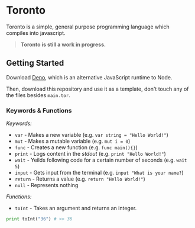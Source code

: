 # Toronto
Toronto is a simple, general purpose programming language which compiles into javascript.
> **Toronto is still a work in progress.**

## Getting Started
Download [Deno](https://deno.land/), which is an alternative JavaScript runtime to Node.

Then, download this repository and use it as a template, don't touch any of the files besides `main.tor`.

### Keywords & Functions
*Keywords:*
+ `var` - Makes a new variable (e.g. `var string = "Hello World!"`)
+ `mut` - Makes a mutable variable (e.g. `mut i = 0`)
+ `func` - Creates a new function (e.g. `func main(){}`)
+ `print` - Logs content in the *stdout* (e.g. `print "Hello World!"`)
+ `wait` - Yeilds following code for a certain number of seconds (e.g. `wait 5`)
+ `input` - Gets input from the terminal (e.g. `input "What is your name?`)
+ `return` - Returns a value (e.g. `return "Hello World!"`)
+ `null` - Represents nothing

*Functions:*
+ `toInt` - Takes an argument and returns an integer.
```python
print toInt("36") # >> 36
```